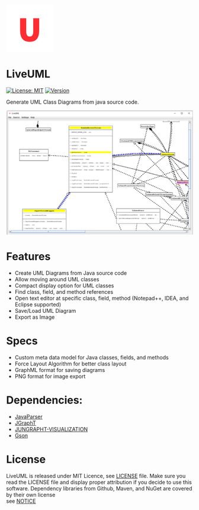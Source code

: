 ![alt text](https://github.com/mku11/LiveUML/blob/main/src/main/resources/icons/logo.png)  

# LiveUML
[![License: MIT](https://img.shields.io/github/license/mku11/LiveUML.svg)](LICENSE)
[![Version](https://img.shields.io/badge/version-0.9.0-blue)](https://github.com/mku11/LiveUML/releases)

Generate UML Class Diagrams from java source code.  

![alt text](https://github.com/mku11/LiveUML/blob/main/screenshots/Screenshot.png)  

# Features
- Create UML Diagrams from Java source code  
- Allow moving around UML classes  
- Compact display option for UML classes  
- Find class, field, and method references  
- Open text editor at specific class, field, method (Notepad++, IDEA, and Eclipse supported)  
- Save/Load UML Diagram  
- Export as Image  
  
# Specs
- Custom meta data model for Java classes, fields, and methods  
- Force Layout Algorithm for better class layout  
- GraphML format for saving diagrams  
- PNG format for image export  
  
# Dependencies:
- [JavaParser](https://github.com/javaparser/javaparser)  
- [JGraphT](https://github.com/jgrapht/jgrapht)  
- [JUNGRAPHT-VISUALIZATION](https://github.com/tomnelson/jungrapht-visualization)  
- [Gson](https://github.com/google/gson)  

# License
LiveUML is released under MIT Licence, see [LICENSE](https://github.com/mku11/LiveUML/blob/main/LICENSE) file.
Make sure you read the LICENSE file and display proper attribution if you decide to use this software.
Dependency libraries from Github, Maven, and NuGet are covered by their own license  
see [NOTICE](https://github.com/mku11/LiveUML/blob/main/NOTICE)  
